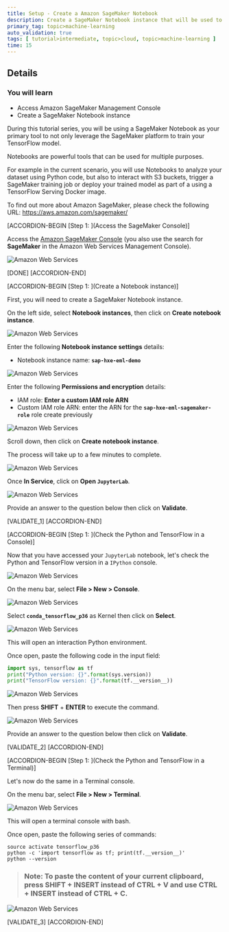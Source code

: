 ```yaml
---
title: Setup - Create a Amazon SageMaker Notebook
description: Create a SageMaker Notebook instance that will be used to complete this tutorial series.
primary_tag: topic>machine-learning
auto_validation: true
tags: [ tutorial>intermediate, topic>cloud, topic>machine-learning ]
time: 15
---
```


## Details
### You will learn  
  - Access Amazon SageMaker Management Console
  - Create a SageMaker Notebook instance

During this tutorial series, you will be using a SageMaker Notebook as your primary tool to not only leverage the SageMaker platform to train your TensorFlow model.

Notebooks are powerful tools that can be used for multiple purposes.

For example in the current scenario, you will use Notebooks to analyze your dataset using Python code, but also to interact with S3 buckets, trigger a SageMaker training job or deploy your trained model as part of a using a TensorFlow Serving Docker image.

To find out more about Amazon SageMaker, please check the following URL: <https://aws.amazon.com/sagemaker/>

[ACCORDION-BEGIN [Step 1: ](Access the SageMaker Console)]

Access the <a href="https://console.aws.amazon.com/sagemaker" target="&#95;blank">Amazon SageMaker Console</a> (you also use the search for **SageMaker** in the Amazon Web Services Management Console).

![Amazon Web Services](sagemaker-01.png)

[DONE]
[ACCORDION-END]

[ACCORDION-BEGIN [Step 1: ](Create a Notebook instance)]

First, you will need to create a SageMaker Notebook instance.

On the left side, select **Notebook instances**, then click on **Create notebook instance**.

![Amazon Web Services](sagemaker-02.png)

Enter the following **Notebook instance settings** details:

 - Notebook instance name: **`sap-hxe-eml-demo`**

![Amazon Web Services](sagemaker-03-0.png)

Enter the following **Permissions and encryption** details:

 - IAM role: **Enter a custom IAM role ARN**
 - Custom IAM role ARN: enter the ARN for the **`sap-hxe-eml-sagemaker-role`** role create previously

![Amazon Web Services](sagemaker-03-1.png)

Scroll down, then click on **Create notebook instance**.

The process will take up to a few minutes to complete.

![Amazon Web Services](sagemaker-04.png)

Once **In Service**, click on **Open `JupyterLab`**.

![Amazon Web Services](sagemaker-05.png)

Provide an answer to the question below then click on **Validate**.

[VALIDATE_1]
[ACCORDION-END]

[ACCORDION-BEGIN [Step 1: ](Check the Python and TensorFlow in a Console)]

Now that you have accessed your `JupyterLab` notebook, let's check the Python and TensorFlow version in a `IPython` console.

![Amazon Web Services](sagemaker-06.png)

On the menu bar, select **File > New > Console**.

![Amazon Web Services](sagemaker-07.png)

Select **`conda_tensorflow_p36`** as Kernel then click on **Select**.

![Amazon Web Services](sagemaker-08.png)

This will open an interaction Python environment.

Once open, paste the following code in the input field:

```Python
import sys, tensorflow as tf
print("Python version: {}".format(sys.version))
print("TensorFlow version: {}".format(tf.__version__))
```

![Amazon Web Services](sagemaker-09.png)

Then press **SHIFT** + **ENTER** to execute the command.

![Amazon Web Services](sagemaker-10.png)

Provide an answer to the question below then click on **Validate**.

[VALIDATE_2]
[ACCORDION-END]

[ACCORDION-BEGIN [Step 1: ](Check the Python and TensorFlow in a Terminal)]

Let's now do the same in a Terminal console.

On the menu bar, select **File > New > Terminal**.

![Amazon Web Services](sagemaker-07.png)

This will open a terminal console with bash.

Once open, paste the following series of commands:

```shell
source activate tensorflow_p36
python -c 'import tensorflow as tf; print(tf.__version__)'
python --version
```

> ### **Note:** To paste the content of your current clipboard, press **SHIFT** + **INSERT** instead of CTRL + V and use **CTRL** + **INSERT** instead of CTRL + C.

![Amazon Web Services](sagemaker-11.png)

[VALIDATE_3]
[ACCORDION-END]
